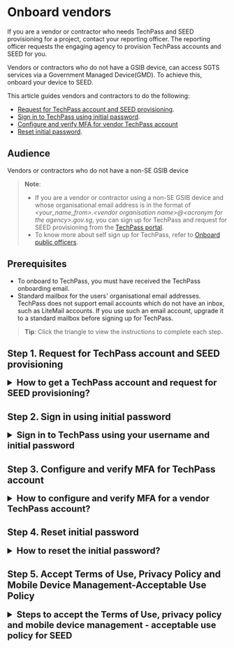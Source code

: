 # Onboard vendors

If you are a vendor or contractor who needs TechPass and SEED provisioning for a project, contact your reporting officer. The reporting officer requests the engaging agency to provision TechPass accounts and SEED for you.

Vendors or contractors who do not have a GSIB device, can access SGTS services via a Government Managed Device(GMD). To achieve this, onboard your device to SEED.


This article guides vendors and contractors to do the following:
- [Request for TechPass account and SEED provisioning](#step-1-request-for-techpass-account-and-seed-provisioning).
- [Sign in to TechPass using initial password](#step-2-sign-in-using-initial-password).
- [Configure and verify MFA for vendor TechPass account](#step-3-configure-and-verify-mfa-for-techpass-account)
- [Reset initial password](#step-4-reset-initial-password).

## Audience

Vendors or contractors who do not have a non-SE GSIB device

> **Note**:
>- If you are a vendor or contractor using a non-SE GSIB device and whose organisational email address is in the format of *\<your_name_from\>.\<vendor organisation name\>@\<acronym for the agency\>.gov.sg*, you can sign up for TechPass and request for SEED provisioning from the [TechPass portal](http://portal.techpass.gov.sg).
>- To know more about self sign up for TechPass, refer to [Onboard public officers](onboard-public-officers-using-non-se-machines).


## Prerequisites

- To onboard to TechPass, you must have received the TechPass onboarding email.
- Standard mailbox for the users' organisational email addresses. TechPass does not support email accounts which do not have an inbox, such as LiteMail accounts. If you use such an email account, upgrade it to a standard mailbox before signing up for TechPass.


> **Tip**: Click the triangle to view the instructions to complete each step.

## Step 1. Request for TechPass account and SEED provisioning

<details> <summary style="font-size:20px;font-weight:bold"> How to get a TechPass account and request for SEED provisioning?</summary>

1. Contact your project manager or reporting officer to request for TechPass account and SEED provisioning.

2. Provide the required details in this request such as your official vendor company email address, mobile phone number and project name.

3. If you need SEED, provide your device details.

Your project manager or reporting officer will work with the engaging government agency to provide the requested services.

 > **Additional information**:
 >- There are two ways in which the requested services can be provisioned.
 >- The SGTS service team linked to your project can provision TechPass account. Once TechPass account is provisioned, you will receive an onboarding invitation email for TechPass.
 >- If you have requested for SEED provisioning, you will receive the SEED onboarding email around the next three business days.
 >- Alternatively, public officer of the engaging agency can invite you to TechPass and SEED via **TechBiz portal**. Following this, you will receive separate onboarding invitation emails for them.
 >- When a TechPass account is provisioned, it will be *pending* to be activated.
 >- It becomes activated when you [sign in to TechPass using initial password](#step-2-sign-in-using-initial-password),[configure and verify MFA for TechPass account](#step-3-configure-and-verify-mfa-for-techpass-account)and [Reset initial password](#step-4-reset-initial-password).
 >- The TechPass and SEED onboarding invitation emails are valid for 30 days. Refer to SEED documentation for more information on what to do if your SEED onboarding invitation has expired.
 >- If you do not onboard to TechPass within 30 days, we will terminate your TechPass account and notify you via email before the termination. You can again request for TechPass and SEED.
 >- Onboard to TechPass before enrolling your internet device to SEED.
 >- TechPass onboarding email will contain your TechPass username.
 >- The initial password for your TechPass account is texted to your mobile phone. If you have lost or forgotten your initial password, please create a [support request](https://form.gov.sg/#!/5f69797d0666cb0011cc59da).


</details>

## Step 2. Sign in using initial password

<details> <summary style="font-size:20px;font-weight:bold">Sign in to TechPass using your username and initial password</summary>

  1. Go to the appropriate Docs portal environment to **Log in with TechPass**.
   - [Docs portal - staging environment](https://stg.docs.developer.tech.gov.sg/)
   - [Docs portal - production environment](https://docs.developer.tech.gov.sg/)
    <kbd>![log-in-with-techpass](assets/images/access-sgts-services-using-techpass/first.png)</kbd>
  2. Enter your TechPass username and click **Next**.
    <kbd>![vendor-sign-in-1](assets/support/Vendor_email.png)</kbd>
  3. Enter the initial password and click **Sign in**.
    <kbd>![vendor-initial-pwd](assets/support/vendor-initial-password.png)</kbd>

  You will now be directed to configure MFA for your TechPass account.
</details>

## Step 3. Configure and verify MFA for TechPass account

<details> <summary style="font-size:20px;font-weight:bold"> How to configure and verify MFA for a vendor TechPass account?</summary>

  1. Install Microsoft Authenticator on your mobile device.

    <kbd>![vendor-mfa-1](assets/support/vendor-mfa-1.png)</kbd>

  > **Note**: You may install any authenticator. However, as we recommend Microsoft authenticator, this document guides you to configure TechPass MFA using that.

  2. On your mobile device, open Microsoft **Authenticator** and tap **+ Add account** > **Work or School account**.
  3. Tap **Scan a QR code**.
  4. Go back to your computer and click **Next**.
  <kbd>![vendor-mfa-2](assets/support/vendor-mfa-2.png)</kbd>
  5. Scan the QR code on your computer screen and click **Next**. Your TechPass account gets activated and linked to the authenticator app.
    <kbd>![vendor-scan-qr-code](assets/support/vendor-mfa-3.png)</kbd>     
  
  A number is shown on your computer screen.

   <kbd>![number-mfa](assets/images/onboarding/po-non-se/number-mfa.png)</kbd>
  
  6. On the Authenticator app, enter the number shown, and tap **Yes** to authenticate your sign-in. 
   
   <kbd>![vendor-confirmed-mfa](assets/support/vendor-mfa-5.png)</kbd>

  7. On your computer, click **Next**.
  8. Choose the country code and enter your mobile phone number.
      <kbd>![vendor-mfa-6](assets/support/vendor-mfa-6-new.png)</kbd>
  9. You will receive a six-digit code on this phone number. Enter the six-digit code and click **Next**.

      <kbd>![vendor-mfa-7](assets/support/vendor-mfa-7.png)</kbd>

  10. Click **Next**.

      <kbd>![vendor-mfa-8](assets/support/vendor-mfa-8.png)</kbd>
  11. When you see a success message, click **Done**.
      <kbd>![vendor-mfa-9](assets/support/vendor-mfa-9.png)</kbd>

      Now you will be prompted to reset your initial password.
</details>

## Step 4. Reset initial password

<details> <summary style="font-size:20px;font-weight:bold"> How to reset the initial password?</summary>

  1. Enter your **initial password**, **new password** and retype the new password to confirm.  

  2. Click **Sign in** to proceed with the Terms of Use.

  <kbd>![vendor-mfa-9](assets/support/vendor-update-initial-password.png)</kbd>
</details>

## Step 5. Accept Terms of Use, Privacy Policy and Mobile Device Management-Acceptable Use Policy

<details><summary style="font-size:20px;font-weight:bold"> Steps to accept the Terms of Use, privacy policy and mobile device management - acceptable use policy for SEED</summary>

  1. Click the arrow to view the **TechPass Terms of Use**.

  <kbd>![techpass-terms-of-use](assets/images/onboarding/po-non-se/techpass-terms-of-use.png)</kbd>

  2. Read the TechPass **Terms of Use** and click **Accept**.

  <kbd>![accept-terms-of-use](assets/images/onboarding/po-non-se/accept-terms-of-use.png)</kbd>

  3. Click the arrow to view the **TechPass Privacy Policy**.

  <kbd>![techpass-view-privacy-policy](assets/images/onboarding/po-non-se/techpass-view-privacy-policy.png)</kbd>

  4. Read the TechPass **Privacy Policy** and click **Accept**.

  <kbd>![accept-techpass-privacy-policy](assets/images/onboarding/po-non-se/accept-techpass-privacy-policy.png)</kbd>

  If SEED is provisioned, you need to accept the TechPass Mobile Device Management(MDM) - Acceptable Use Policy(AUP).

  5. Click the arrow to view the **TechPass MDM AUP Policy**.

  <kbd>![mdm-acceptable-use-policy](assets/images/onboarding/po-non-se/mdm-aup-1.png)</kbd>

  6. Read the policy details and click **Accept**.

  <kbd>![mdm-acceptable-use-policy](assets/images/onboarding/po-non-se/accept-mdm-aup.png)</kbd>

  You have now successfully onboarded TechPass. You can now proceed to onboard your internet device to SEED.

  > **Note**:
  > Refer to [Prerequisites for onboarding your device to SEED](https://docs.developer.tech.gov.sg/docs/security-suite-for-engineering-endpoint-devices/#/prerequisites-for-onboarding) before proceeding to onboard your internet device to SEED.

</details>
